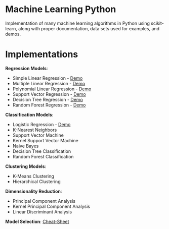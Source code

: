 # Machine Learning Python
Implementation of many machine learning algorithms in Python using scikit-learn, along with proper documentation, data sets used for examples, and demos.

# Implementations

**Regression Models**: 
  - Simple Linear Regression - [Demo](https://github.com/NicoEssi/Machine_Learning_scikit-learn/blob/master/Simple_Linear_Regression_Demo.ipynb)
  - Multiple Linear Regression - [Demo](https://github.com/NicoEssi/Machine_Learning_scikit-learn/blob/master/Multiple_Linear_Regression_Demo.ipynb)
  - Polynomial Linear Regression - [Demo](https://github.com/NicoEssi/Machine_Learning_scikit-learn/blob/master/Polynomial_Regression_Demo.ipynb)
  - Support Vector Regression - [Demo](https://github.com/NicoEssi/Machine_Learning_scikit-learn/blob/master/Support_Vector_Regression_Demo.ipynb)
  - Decision Tree Regression - [Demo](https://github.com/NicoEssi/Machine_Learning_scikit-learn/blob/master/Decision_Tree_Regression_Demo.ipynb)
  - Random Forest Regression - [Demo](https://github.com/NicoEssi/Machine_Learning_scikit-learn/blob/master/Random_Forest_Regression_Demo.ipynb)
  
**Classification Models**:
  - Logistic Regression - [Demo](https://github.com/NicoEssi/Machine_Learning_scikit-learn/blob/master/Logistic_Regression_Demo.ipynb)
  - K-Nearest Neighbors
  - Support Vector Machine
  - Kernel Support Vector Machine
  - Naive Bayes
  - Decision Tree Classification
  - Random Forest Classification
  
**Clustering Models**:
  - K-Means Clustering
  - Hierarchical Clustering

**Dimensionality Reduction**:
  - Principal Component Analysis
  - Kernel Principal Component Analysis
  - Linear Discriminant Analysis
  
**Model Selection**:
[Cheat-Sheet](https://scikit-learn.org/stable/_static/ml_map.png)

